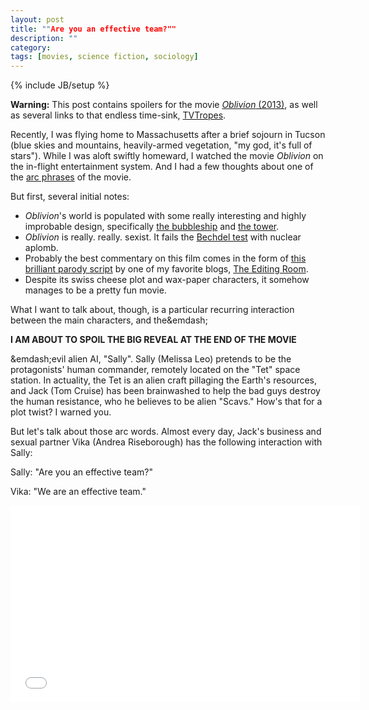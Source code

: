 ```yaml
---
layout: post
title: ""Are you an effective team?""
description: ""
category: 
tags: [movies, science fiction, sociology]
---
```

{% include JB/setup %}

**Warning:** This post contains spoilers for the movie [*Oblivion* (2013)](http://www.imdb.com/title/tt1483013/), as well as several links to that endless time-sink, [TVTropes](http://tvtropes.org/pmwiki/pmwiki.php/Main/HomePage).

Recently, I was flying home to Massachusetts after a brief sojourn in Tucson (blue skies and mountains, heavily-armed vegetation, "my god, it's full of stars"). While I was aloft swiftly homeward, I watched the movie *Oblivion* on the in-flight entertainment system. And I had a few thoughts about one of the [arc phrases](http://tvtropes.org/pmwiki/pmwiki.php/Main/ArcWords) of the movie.

But first, several initial notes:

- *Oblivion*'s world is populated with some really interesting and highly improbable design, specifically [the bubbleship](http://www.youtube.com/watch?v=HmUm8dG4bTI) and [the tower](http://static.dyli.sh/blog/oblivion/tower.jpg).
- *Oblivion* is really. really. sexist. It fails the [Bechdel test](http://tvtropes.org/pmwiki/pmwiki.php/UsefulNotes/TheBechdelTest?from=Main.TheBechdelTest) with nuclear aplomb.
- Probably the best commentary on this film comes in the form of [this brilliant parody script](http://www.the-editing-room.com/oblivion.html) by one of my favorite blogs, [The Editing Room](http://www.the-editing-room.com).
- Despite its swiss cheese plot and wax-paper characters, it somehow manages to be a pretty fun movie.

What I want to talk about, though, is a particular recurring interaction between the main characters, and the&emdash;

**I AM ABOUT TO SPOIL THE BIG REVEAL AT THE END OF THE MOVIE**

&emdash;evil alien AI, "Sally". Sally (Melissa Leo) pretends to be the protagonists' human commander, remotely located on the "Tet" space station. In actuality, the Tet is an alien craft pillaging the Earth's resources, and Jack (Tom Cruise) has been brainwashed to help the bad guys destroy the human resistance, who he believes to be alien "Scavs." How's that for a plot twist? I warned you.

But let's talk about those arc words. Almost every day, Jack's business and sexual partner Vika (Andrea Riseborough) has the following interaction with Sally:

Sally: "Are you an effective team?"

Vika: "We are an effective team."

<iframe width="560" height="315" src="//www.youtube.com/embed/o2wEpCxISLA?rel=0" frameborder="0"></iframe>
